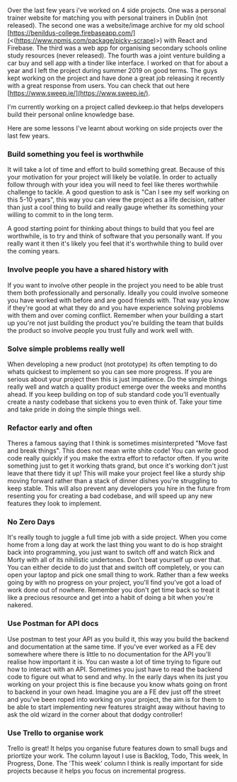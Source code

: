 Over the last few years i've worked on 4 side projects. One was a personal trainer website for matching you with personal trainers in Dublin (not released). The second one was a website/image archive for my old school [https://benildus-college.firebaseapp.com/](<(https://www.npmjs.com/package/picky-scrape)>) with React and Firebase. The third was a web app for organising secondary schools online study resources (never released). The fourth was a joint venture building a car buy and sell app with a tinder like interface. I worked on that for about a year and I left the project during summer 2019 on good terms. The guys kept working on the project and have done a great job releasing it recently with a great response from users. You can check that out here [https://www.sweep.ie/](https://www.sweep.ie/).

I'm currently working on a project called devkeep.io that helps developers build their personal online knowledge base.

Here are some lessons I've learnt about working on side projects over the last few years.

### Build something you feel is worthwhile

It will take a lot of time and effort to build something great. Because of this your motivation for your project will likely be volatile. In order to actually follow through with your idea you will need to feel like theres worthwhile challenge to tackle. A good question to ask is "Can I see my self working on this 5-10 years", this way you can view the project as a life decision, rather than just a cool thing to build and really gauge whether its something your willing to commit to in the long term.

A good starting point for thinking about things to build that you feel are worthwhile, is to try and think of software that you personally want. If you really want it then it's likely you feel that it's worthwhile thing to build over the coming years.

### Involve people you have a shared history with

If you want to involve other people in the project you need to be able trust them both professionally and personally. Ideally you could involve someone you have worked with before and are good friends with. That way you know if they're good at what they do and you have experience solving problems with them and over coming conflict. Remember when your building a start up you're not just building the product you're building the team that builds the product so involve people you trust fully and work well with.

### Solve simple problems really well

When developing a new product (not prototype) its often tempting to do whats quickest to implement so you can see more progress. If you are serious about your project then this is just impatience. Do the simple things really well and watch a quality product emerge over the weeks and months ahead. If you keep building on top of sub standard code you'll eventually create a nasty codebase that sickens you to even think of. Take your time and take pride in doing the simple things well.

### Refactor early and often

Theres a famous saying that I think is sometimes misinterpreted "Move fast and break things". This does not mean write shite code! You can write good code really quickly if you make the extra effort to refactor often. If you write something just to get it working thats grand, but once it's working don't just leave that there tidy it up! This will make your project feel like a sturdy ship moving forward rather than a stack of dinner dishes you're struggling to keep stable. This will also prevent any developers you hire in the future from resenting you for creating a bad codebase, and will speed up any new features they look to implement.

### No Zero Days

It's really tough to juggle a full time job with a side project. When you come home from a long day at work the last thing you want to do is hop straight back into programming, you just want to switch off and watch Rick and Morty with all of its nihilistic undertones. Don't beat yourself up over that. You can either decide to do just that and switch off completely, or you can open your laptop and pick one small thing to work. Rather than a few weeks going by with no progress on your project, you'll find you've got a load of work done out of nowhere. Remember you don't get time back so treat it like a precious resource and get into a habit of doing a bit when you're nakered.

### Use Postman for API docs

Use postman to test your API as you build it, this way you build the backend and documentation at the same time. If you've ever worked as a FE dev somewhere where there is little to no documentation for the API you'll realise how important it is. You can waste a lot of time trying to figure out how to interact with an API. Sometimes you just have to read the backend code to figure out what to send and why. In the early days when its just you working on your project this is fine because you know whats going on front to backend in your own head. Imagine you are a FE dev just off the street and you've been roped into working on your project, the aim is for them to be able to start implementing new features straight away without having to ask the old wizard in the corner about that dodgy controller!

### Use Trello to organise work

Trello is great! It helps you organise future features down to small bugs and priortize your work. The column layout I use is Backlog, Todo, This week, In Progress, Done. The 'This week' column I think is really important for side projects because it helps you focus on incremental progress.
